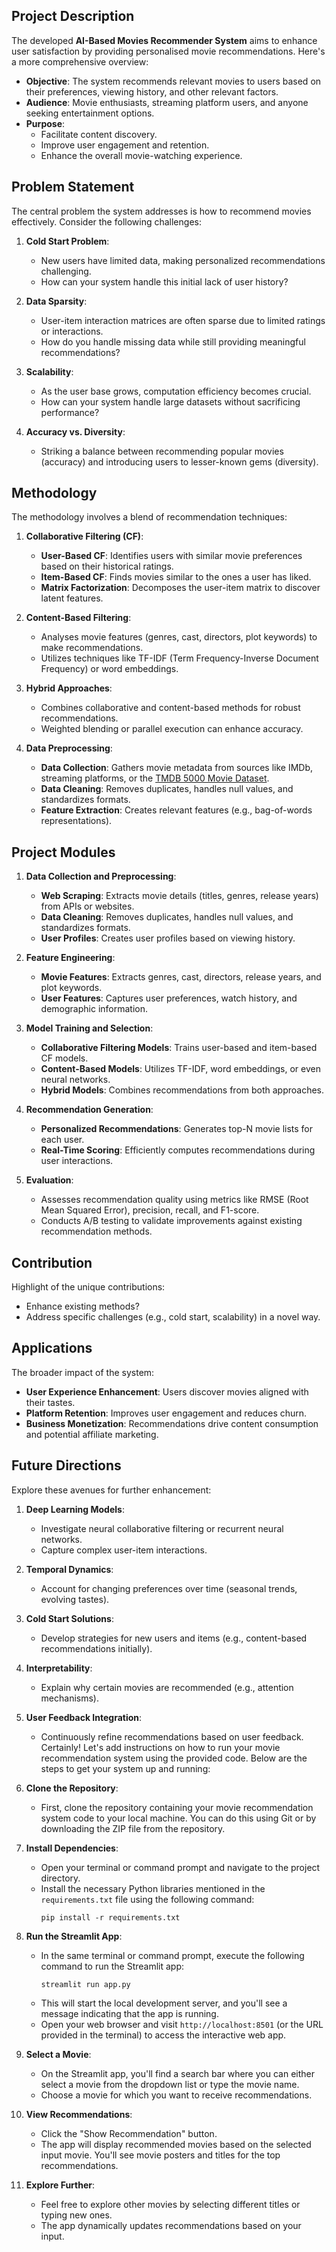 ## **Project Description**

The developed **AI-Based Movies Recommender System** aims to enhance user satisfaction by providing personalised movie recommendations. Here's a more comprehensive overview:

- **Objective**: The system recommends relevant movies to users based on their preferences, viewing history, and other relevant factors.
- **Audience**: Movie enthusiasts, streaming platform users, and anyone seeking entertainment options.
- **Purpose**:
  - Facilitate content discovery.
  - Improve user engagement and retention.
  - Enhance the overall movie-watching experience.

## **Problem Statement**

The central problem the system addresses is how to recommend movies effectively. Consider the following challenges:

1. **Cold Start Problem**:
   - New users have limited data, making personalized recommendations challenging.
   - How can your system handle this initial lack of user history?

2. **Data Sparsity**:
   - User-item interaction matrices are often sparse due to limited ratings or interactions.
   - How do you handle missing data while still providing meaningful recommendations?

3. **Scalability**:
   - As the user base grows, computation efficiency becomes crucial.
   - How can your system handle large datasets without sacrificing performance?

4. **Accuracy vs. Diversity**:
   - Striking a balance between recommending popular movies (accuracy) and introducing users to lesser-known gems (diversity).

## **Methodology**

The methodology involves a blend of recommendation techniques:

1. **Collaborative Filtering (CF)**:
   - **User-Based CF**: Identifies users with similar movie preferences based on their historical ratings.
   - **Item-Based CF**: Finds movies similar to the ones a user has liked.
   - **Matrix Factorization**: Decomposes the user-item matrix to discover latent features.

2. **Content-Based Filtering**:
   - Analyses movie features (genres, cast, directors, plot keywords) to make recommendations.
   - Utilizes techniques like TF-IDF (Term Frequency-Inverse Document Frequency) or word embeddings.

3. **Hybrid Approaches**:
   - Combines collaborative and content-based methods for robust recommendations.
   - Weighted blending or parallel execution can enhance accuracy.

4. **Data Preprocessing**:
    - **Data Collection**: Gathers movie metadata from sources like IMDb, streaming platforms, or the [TMDB 5000 Movie Dataset](https://www.kaggle.com/datasets/tmdb/tmdb-movie-metadata). 
   - **Data Cleaning**: Removes duplicates, handles null values, and standardizes formats.
   - **Feature Extraction**: Creates relevant features (e.g., bag-of-words representations).

## **Project Modules**

1. **Data Collection and Preprocessing**:
   - **Web Scraping**: Extracts movie details (titles, genres, release years) from APIs or websites.
   - **Data Cleaning**: Removes duplicates, handles null values, and standardizes formats.
   - **User Profiles**: Creates user profiles based on viewing history.

2. **Feature Engineering**:
   - **Movie Features**: Extracts genres, cast, directors, release years, and plot keywords.
   - **User Features**: Captures user preferences, watch history, and demographic information.

3. **Model Training and Selection**:
   - **Collaborative Filtering Models**: Trains user-based and item-based CF models.
   - **Content-Based Models**: Utilizes TF-IDF, word embeddings, or even neural networks.
   - **Hybrid Models**: Combines recommendations from both approaches.

4. **Recommendation Generation**:
   - **Personalized Recommendations**: Generates top-N movie lists for each user.
   - **Real-Time Scoring**: Efficiently computes recommendations during user interactions.

5. **Evaluation**:
   - Assesses recommendation quality using metrics like RMSE (Root Mean Squared Error), precision, recall, and F1-score.
   - Conducts A/B testing to validate improvements against existing recommendation methods.

## **Contribution**

Highlight of the  unique contributions:
- Enhance existing methods?
- Address specific challenges (e.g., cold start, scalability) in a novel way.

## **Applications**

The broader impact of the system:
- **User Experience Enhancement**: Users discover movies aligned with their tastes.
- **Platform Retention**: Improves user engagement and reduces churn.
- **Business Monetization**: Recommendations drive content consumption and potential affiliate marketing.

## **Future Directions**

Explore these avenues for further enhancement:

1. **Deep Learning Models**:
   - Investigate neural collaborative filtering or recurrent neural networks.
   - Capture complex user-item interactions.

2. **Temporal Dynamics**:
   - Account for changing preferences over time (seasonal trends, evolving tastes).

3. **Cold Start Solutions**:
   - Develop strategies for new users and items (e.g., content-based recommendations initially).

4. **Interpretability**:
   - Explain why certain movies are recommended (e.g., attention mechanisms).

5. **User Feedback Integration**:
   - Continuously refine recommendations based on user feedback.
Certainly! Let's add instructions on how to run your movie recommendation system using the provided code. Below are the steps to get your system up and running:

1. **Clone the Repository**:
   - First, clone the repository containing your movie recommendation system code to your local machine. You can do this using Git or by downloading the ZIP file from the repository.

2. **Install Dependencies**:
   - Open your terminal or command prompt and navigate to the project directory.
   - Install the necessary Python libraries mentioned in the `requirements.txt` file using the following command:
     ```
     pip install -r requirements.txt
     ```

3. **Run the Streamlit App**:
   - In the same terminal or command prompt, execute the following command to run the Streamlit app:
     ```
     streamlit run app.py
     ```
   - This will start the local development server, and you'll see a message indicating that the app is running.
   - Open your web browser and visit `http://localhost:8501` (or the URL provided in the terminal) to access the interactive web app.

4. **Select a Movie**:
   - On the Streamlit app, you'll find a search bar where you can either select a movie from the dropdown list or type the movie name.
   - Choose a movie for which you want to receive recommendations.

5. **View Recommendations**:
   - Click the "Show Recommendation" button.
   - The app will display recommended movies based on the selected input movie. You'll see movie posters and titles for the top recommendations.

6. **Explore Further**:
   - Feel free to explore other movies by selecting different titles or typing new ones.
   - The app dynamically updates recommendations based on your input.

